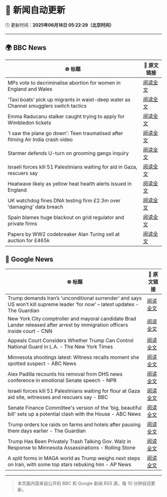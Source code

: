 # 🧠 新闻自动更新

🕒 更新时间：**2025年06月18日 05:22:29（北京时间）**

---

## 🌍 BBC News

| 🌐 标题 | 🔗 原文链接 |
|--------|-------------|
| MPs vote to decriminalise abortion for women in England and Wales | [阅读全文](https://www.bbc.com/news/articles/c2le12114j9o) |
| 'Taxi boats' pick up migrants in waist-deep water as Channel smugglers switch tactics | [阅读全文](https://www.bbc.com/news/articles/cpd1l6p8vw9o) |
| Emma Raducanu stalker caught trying to apply for Wimbledon tickets | [阅读全文](https://www.bbc.com/sport/tennis/articles/c74zjj14xvyo) |
| 'I saw the plane go down': Teen traumatised after filming Air India crash video | [阅读全文](https://www.bbc.com/news/articles/c0l484l40gyo) |
| Starmer defends U-turn on grooming gangs inquiry | [阅读全文](https://www.bbc.com/news/articles/cvg1xje9wzlo) |
| Israeli forces kill 51 Palestinians waiting for aid in Gaza, rescuers say | [阅读全文](https://www.bbc.com/news/articles/c74zj9kv2xjo) |
| Heatwave likely as yellow heat health alerts issued in England | [阅读全文](https://www.bbc.com/news/articles/ce3n8kgdj50o) |
| UK watchdog fines DNA testing firm £2.3m over 'damaging' data breach | [阅读全文](https://www.bbc.com/news/articles/c4grggw4n56o) |
| Spain blames huge blackout on grid regulator and private firms | [阅读全文](https://www.bbc.com/news/articles/c62d8k8edgxo) |
| Papers by WW2 codebreaker Alan Turing sell at auction for £465k | [阅读全文](https://www.bbc.com/news/articles/cew0lzgxd0xo) |

## 📰 Google News

| 🌐 标题 | 🔗 原文链接 |
|--------|-------------|
| Trump demands Iran’s ‘unconditional surrender’ and says US won’t kill supreme leader ‘for now’ – latest updates - The Guardian | [阅读全文](https://news.google.com/rss/articles/CBMivAFBVV95cUxQcHhuYVJCTEJOVXdod3ZnYUVKV3p3QXBzUUJFdW80U0lLWFRmUUFFczFTUmliTlhDRFZMcl83ZUtXQTgwVjJ6SFE1eDhHZnprN0kyT2FPN0ZCSG4yWF9mX3BGbGFPNXd5cHp5OUpZZFVWdDhuRldUMGR3SUNYNktfQTREQU1QNnVSSUNoangxMHBfUVlMa1hNWmxGd3l6Mlg0ejMzSnp5WUs5RV9zbHdFUS0yMUVweHJRVjU4aQ?oc=5) |
| New York City comptroller and mayoral candidate Brad Lander released after arrest by immigration officers inside court - CNN | [阅读全文](https://news.google.com/rss/articles/CBMibEFVX3lxTE83VGNtZXpRRkgzTnBYaWJpeG5zeHdmaHl4Yi1jd2xaS2dzNDcxaTlURmRpakY2Qzh2UjF2dk5wWGI5aVNaM2VlWFhCVUx0U3FxdDlVRXJzNENnWnROU0MzYU5DTHRBOFV5dEhIdNIBckFVX3lxTE9BV2ZCY0RQanp1dzZ5R1N4Mk11X2lqbS1WS3FYLTBsSzRzSnZMbUVNUWJZTUNjN3FrQS12R2Z1VE1CMlRKNXNUQzYxXzdjTUJXRFQ3ZlB3LW1FZW83bG8zYktsTjcta05jM2tHUFdGemQ5dw?oc=5) |
| Appeals Court Considers Whether Trump Can Control National Guard in L.A. - The New York Times | [阅读全文](https://news.google.com/rss/articles/CBMigAFBVV95cUxNUmpPQVkzQ2Jpd1E1bGFOZkcxRXZJamQ3YVlUdWNGZUdzNFVzRDl4UTlKb19jUll5Qzl0dlVjdWZ2TURSTDdsNXFwdmlpN08tM1F0eUZXYjZGYVBBdXNSd1g3V2o4MkxVektfSldxY253OUVfQ0FWNWZLNEJITm9ZdQ?oc=5) |
| Minnesota shootings latest: Witness recalls moment she spotted suspect - ABC News | [阅读全文](https://news.google.com/rss/articles/CBMikAFBVV95cUxQcGRRN0JYLU9BMG1LZ2NFRl9EMU5OdnJnV1d5eDhlZjVNcWN3TXhwbjNET0JOcnNzNUVfVW1mNEg2ejNhc0ZPa3JCc0pLZG84dUhYZHNCWTk3c3pna0k0RktvVlRmdEZXRWtpOXhCREpiZW43SUh1aU8waTBBbE5pQ1YxeFAwRjNUdlNxM1ltd0PSAZYBQVVfeXFMTlpZU2JOMkRLdVVHS2FrMTVkQ3liZ3FyZzJKQ2VGYkJoTFRsMzVkcHJsNjE5bGt6eGFJTkpGc3cyb3RUd3NqT1FGY29DMjQ5bEQtRTlvd2ZfelBpdDREQXRiZW5GUHdRSktGNnJxNjVQUzJmcHI2WEhVSjh2MlFmVC0wcFR2eml6U1laYVQwYzBMN1ctQWN3?oc=5) |
| Alex Padilla recounts his removal from DHS news conference in emotional Senate speech - NPR | [阅读全文](https://news.google.com/rss/articles/CBMitwFBVV95cUxPbUoxRC1iQ0V1QVZmalR2bzNLd2o2YW9jN0EzQWlNMG9IVDNuX3k3bGNWM2JraEkzQ1JGcTNrRThKUzBiaG9sek1TQXNhTl93TVVDcEl2bzNoY3pyWEtqeGRKaEl4ZjNqTkxlOS1PeXREcjFpYmd0ZWlEQjB6MDEyYlluQ1R1eU5idHNBNlV6c0dsWlg0ZW5XQ0s1RloyNzVhVmN6ZmFEeGIwZWVLTmFIMzFiWU1JemM?oc=5) |
| Israeli forces kill 51 Palestinians waiting for flour at Gaza aid site, witnesses and rescuers say - BBC | [阅读全文](https://news.google.com/rss/articles/CBMiWkFVX3lxTFB0ajBFcGJESGZmYmUtZERCcTdxTmZuS3l0RENOTDRZWjdrVm1DZ2lUVm9DRjBoQ0tLbk54MEF6UlhkYlBUWUFPVmxNa1lPcW1rZXh5cWhXME1qd9IBX0FVX3lxTE1tTWhOc2dHalJudW9yOUhuZWgweGkwalJIRkVHU0pUV0hPaEhvU2VaZkZxX1FDS1IxdDQ2X0hzcUtCNDh2Q3E2SkVvZ0dScHh5M3d0clhNVHdoS0xodWZz?oc=5) |
| Senate Finance Committee's version of the 'big, beautiful bill' sets up a potential clash with the House - ABC News | [阅读全文](https://news.google.com/rss/articles/CBMirAFBVV95cUxOcEZKQ1V6RTFrb2lxYXlqNHlMR2xHNUhpZEowb2c3WXQxajY3LWM0Um91RUFWS3pZVDRNN0hUUDhiakwxU0RISFkxYUR2eVpES3BLeVBTUFVEVlJQRDlpRWljb3VlbVFPLWsydXBnamRrNXVSc0RPcFhWazY5Sl81eW5uOEQ1ZGhHWW9FcFE0MXZ6YW43eHQtRUU0Vm4yVlN6Mk1JbXIxUTFKNXE30gGyAUFVX3lxTE90ejN1enpMMzJLLU9zY1hUS2NHLTFkRm9hU2lXY3NfcWZQaTVxd3dVbEdnbzN6VkhqOXBkcnFvVEdvRGdTME5sNkVIZjYtdG1wOV9GS0twVjZnMEY1Zl9ENWpoN3ZuMVF1eC00T0ZQU1hkRlZzQ2RHZnd3cVJqQlItNlNoYS1hRUV3Nld3cG9wcVlKY181ZkltOG9BLVZsMXpFMTcxaS01YnozMXNrTUNqS1E?oc=5) |
| Trump orders Ice raids on farms and hotels after pausing them days earlier - The Guardian | [阅读全文](https://news.google.com/rss/articles/CBMiggFBVV95cUxQVFFPVVhzbW91UXNNZC1BUTNCQzNwX0tkcm1JSGZMRUtXWHhraVlrN1RTWkVlUG5MWWdaV0JlZnh4ZUdRTVRHVndyaVlrbU1aTVd0TzBZUFhYaVJNVjFjbGY2d0V5RTVXWmlaWXk0bjVRMXJXRmZNZGFPNnpyZXZ1NkZB?oc=5) |
| Trump Has Been Privately Trash Talking Gov. Walz in Response to Minnesota Assassinations - Rolling Stone | [阅读全文](https://news.google.com/rss/articles/CBMipgFBVV95cUxNZ29fa3RXRVhhQjYtaFBYQi1xUU5Eb2dwSXJIcVZ4RDdFQWE3MjV5S3NRQXU2SkxXQUhZTHU4VWN2Qk1YNjlaRXoxU3NJaGFtSEhNcTlybHF4dkZKelY5Smh5OTg2TENMVmFnejhJaFUwRHF0TGdPcGdPY2JwNF9kUEFVd1o2LXBFdkdRVmRnX0V4clJocDZDVC1qalZfNjJkSTJhb2F3?oc=5) |
| A split forms in MAGA world as Trump weighs next steps on Iran, with some top stars rebuking him - AP News | [阅读全文](https://news.google.com/rss/articles/CBMipgFBVV95cUxPN1d0YUlxZzhYTGJEUXpxcVV4ZVUydjhCNExrYjgtSWN4YjM5ektQTGliSHBwclNWeGtJWHo5S2FlMDlwLW96N3FKWE1VelhUS0o5NkE3V1hXRFMyV1dicXU0Q1V6ZjUzNTh6am11ak5QcllrMnNYVjllME9QSEVPbUNIazZyV2hYTEJRUWswT2s1SVlzQ3RiMWNkTUMtdTRTWDZiV2RB?oc=5) |

---
> 本页面内容来自公开的 BBC 和 Google 新闻 RSS 源，每 10 分钟自动更新。